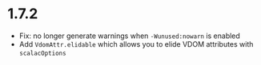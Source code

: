 # 1.7.2

* Fix: no longer generate warnings when `-Wunused:nowarn` is enabled
* Add `VdomAttr.elidable` which allows you to elide VDOM attributes with `scalacOptions`
